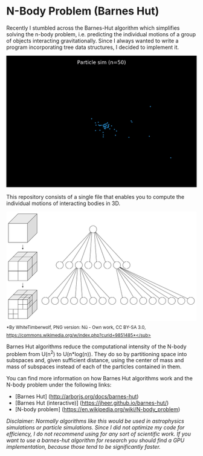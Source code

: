 # N-Body Problem (Barnes Hut)

Recently I stumbled across the Barnes-Hut algorithm which simplifies solving the n-body problem, i.e. predicting the individual motions of a group of objects interacting gravitationally.
Since I always wanted to write a program incorporating tree data structures, I decided to implement it.

![n-body simulation](./media/example_n50.gif)

This repository consists of a single file that enables you to compute the individual motions of interacting bodies in 3D.

![Octree visual representation](./media/Octree.png)
<sub>*By WhiteTimberwolf, PNG version: Nü - Own work, CC BY-SA 3.0, https://commons.wikimedia.org/w/index.php?curid=9851485*</sub>

Barnes Hut algorithms reduce the computational intensity of the N-body problem from U(n<sup>2</sup>) to U(n*log(n)). They do so by partitioning space into subspaces and, given sufficient distance, using the center of mass and mass of subspaces instead of each of the particles contained in them.

You can find more information on how Barnes Hut algorithms work and the N-body problem under the following links:

- [Barnes Hut] (http://arborjs.org/docs/barnes-hut)
- [Barnes Hut (interactive)] (https://jheer.github.io/barnes-hut/)
- [N-body problem] (https://en.wikipedia.org/wiki/N-body_problem) 

*Disclaimer: Normally algorithms like this would be used in astrophysics simulations or particle simulations. Since I did not optimize my code for efficiency, I do not recommend using for any sort of scientific work. If you want to use a barnes-hut algorithm for research you should find a GPU implementation, because those tend to be significantly faster.* 